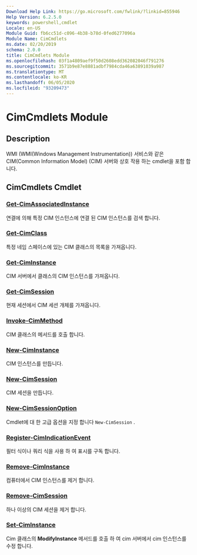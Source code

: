 ```yaml
---
Download Help Link: https://go.microsoft.com/fwlink/?linkid=855946
Help Version: 6.2.5.0
keywords: powershell,cmdlet
Locale: en-US
Module Guid: fb6cc51d-c096-4b38-b78d-0fed6277096a
Module Name: CimCmdlets
ms.date: 02/20/2019
schema: 2.0.0
title: CimCmdlets Module
ms.openlocfilehash: 03f1a4809aef9f50d2608edd362082046f791276
ms.sourcegitcommit: 3571b9e87e8881adbf7984cda46a63891039a987
ms.translationtype: MT
ms.contentlocale: ko-KR
ms.lasthandoff: 06/05/2020
ms.locfileid: "93209473"
---
```

# CimCmdlets Module

## Description

WMI (WMI(Windows Management Instrumentation)) 서비스와 같은 CIM(Common Information Model) (CIM) 서버와 상호 작용 하는 cmdlet을 포함 합니다.

## CimCmdlets Cmdlet

### [Get-CimAssociatedInstance](Get-CimAssociatedInstance.md)
연결에 의해 특정 CIM 인스턴스에 연결 된 CIM 인스턴스를 검색 합니다.

### [Get-CimClass](Get-CimClass.md)
특정 네임 스페이스에 있는 CIM 클래스의 목록을 가져옵니다.

### [Get-CimInstance](Get-CimInstance.md)
CIM 서버에서 클래스의 CIM 인스턴스를 가져옵니다.

### [Get-CimSession](Get-CimSession.md)
현재 세션에서 CIM 세션 개체를 가져옵니다.

### [Invoke-CimMethod](Invoke-CimMethod.md)
CIM 클래스의 메서드를 호출 합니다.

### [New-CimInstance](New-CimInstance.md)
CIM 인스턴스를 만듭니다.

### [New-CimSession](New-CimSession.md)
CIM 세션을 만듭니다.

### [New-CimSessionOption](New-CimSessionOption.md)
Cmdlet에 대 한 고급 옵션을 지정 합니다 `New-CimSession` .

### [Register-CimIndicationEvent](Register-CimIndicationEvent.md)
필터 식이나 쿼리 식을 사용 하 여 표시를 구독 합니다.

### [Remove-CimInstance](Remove-CimInstance.md)
컴퓨터에서 CIM 인스턴스를 제거 합니다.

### [Remove-CimSession](Remove-CimSession.md)
하나 이상의 CIM 세션을 제거 합니다.

### [Set-CimInstance](Set-CimInstance.md)
Cim 클래스의 **ModifyInstance** 메서드를 호출 하 여 cim 서버에서 cim 인스턴스를 수정 합니다.
